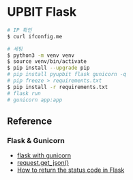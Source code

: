 # UPBIT Flask

```bash
# IP 확인
$ curl ifconfig.me
```

```bash
# 세팅
$ python3 -m venv venv
$ source venv/bin/activate
$ pip install --upgrade pip
# pip install pyupbit flask gunicorn -q
# pip freeze > requirements.txt
$ pip install -r requirements.txt
# flask run 
# gunicorn app:app
```

## Reference
### Flask & Gunicorn
* [flask with gunicorn](https://m.blog.naver.com/pareko/221918441176)
* [request.get_json()](https://m.blog.naver.com/sosow0212/222711187363)
* [How to return the status code in Flask](https://www.educative.io/answers/how-to-return-the-status-code-in-flask)
